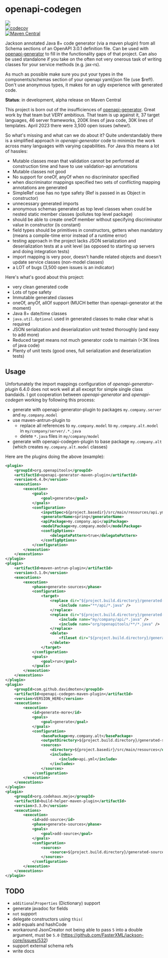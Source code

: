 # openapi-codegen
<a href="https://github.com/davidmoten/openapi-codegen/actions/workflows/ci.yml"><img src="https://github.com/davidmoten/openapi-codegen/actions/workflows/ci.yml/badge.svg"/></a><br/>
[![codecov](https://codecov.io/gh/davidmoten/openapi-codegen/branch/master/graph/badge.svg)](https://codecov.io/gh/davidmoten/openapi-codegen)<br/>
[![Maven Central](https://maven-badges.herokuapp.com/maven-central/au.gov.amsa/openapi-codegen/badge.svg?style=flat)](https://maven-badges.herokuapp.com/maven-central/au.gov.amsa/openapi-codegen)<br/>

Jackson annotated Java 8+ code generator (via a maven plugin) from all Schema sections of an OpenAPI 3.0.1 definition file. Can be used with [openapi-generator](https://github.com/OpenAPITools/openapi-generator) to fill in the functionality gaps of that project. Can also be used standalone if you take on the often not very onerous task of writing classes for your service methods (e.g. jax-rs).

As much as possible make sure you put your types in the components/schemas section of your openapi yaml/json file (use $ref!). Don't use anonymous types, it makes for an ugly experience with generated code.

**Status**: in development, alpha release on Maven Central

This project is born out of the insufficiences of [openapi-generator](https://github.com/OpenAPITools/openapi-generator). Great work by that team but VERY ambitious. That team is up against it, 37 target languages, 46 server frameworks, 200K lines of java code, 30K lines of templates. April 2023 there were 3,500 open issues (whew!).

So what's missing and what can we do about it? Quite understandably there is a simplified approach in *openapi-generator* code to minimize the work across many languages with varying capabilities. For Java this means a lot of hassles:
* Mutable classes mean that validation cannot be performed at construction time and have to use validation-api annotations
* Mutable classes not good 
* No support for oneOf, anyOf when no discriminator specified
* when discriminator mappings specified two sets of conflicting mapping annotations are generated
* SimpleRef case has no type safety (Ref is passed in as Object in constructor)
* unnecessary generated imports
* anonymous schemas generated as top level classes when could be nested static member classes (pollutes top level package)
* should be able to create oneOf member without specifying discriminator value in constructor (is constant)
* field types should be primitives in constructors, getters when mandatory (means a compile-time error instead of a runtime error) 
* testing approach in the project lacks JSON serialization and deserialization tests at a unit level (as opposed to starting up servers and doing integration tests)
* import mapping is very poor, doesn't handle related objects and doesn't update service classes (non-model classes)
* a LOT of bugs (3,500 open issues is an indicator)

Here's what's good about this project:
* very clean generated code
* Lots of type safety
* Immutable generated classes
* oneOf, anyOf, allOf support (MUCH better than openapi-generator at the moment)
* Java 8+ date/time classes
* `java.util.Optional` used in generated classes to make clear what is required
* JSON serialization and deserialization unit tested thoroughly (and easy to add more)
* Reduced target means not much generator code to maintain (<3K lines of java code)
* Plenty of unit tests (good ones, full serialization and deserialization tests)

## Usage

Unfortunately the import mappings configuration of *openapi-generator-plugin* 6.4.0 does not work well at all except for simple single class bandaids. I got cooperation between *openapi-generator* and *openapi-codegen* working by following this process:

* generate with openapi-generator-plugin to packages `my.company.server` and `my.company.model`
* use maven-antrun-plugin to 
  * replace all references to `my.company.model` to `my.company.alt.model` in `my/company/server/.*.java`
  * delete `*.java` files in `my/company/model`
* generate with openapi-codegen-plugin to base package `my.company.alt` (which creates `my.company.alt.model` classes)

Here are the plugins doing the above (example):
```xml
<plugin>
    <groupId>org.openapitools</groupId>
    <artifactId>openapi-generator-maven-plugin</artifactId>
    <version>6.4.0</version>
    <executions>
        <execution>
            <goals>
                <goal>generate</goal>
            </goals>
            <configuration>
                <inputSpec>${project.basedir}/src/main/resources/api.yml</inputSpec>
                <generatorName>spring</generatorName>
                <apiPackage>my.company.api</apiPackage>
                <modelPackage>my.company.model</modelPackage>
                <configOptions>
                    <delegatePattern>true</delegatePattern>
                </configOptions>
            </configuration>
        </execution>
    </executions>
</plugin>
<plugin>
    <artifactId>maven-antrun-plugin</artifactId>
    <version>3.1.0</version>
    <executions>
        <execution>
            <phase>generate-sources</phase>
            <configuration>
                <target>
                    <replace dir="${project.build.directory}/generated-sources/openapi/src/main/java" token="MsiGet200Response" value="Path_msi_Get_200" failOnNoReplacements="true">
                        <include name="**/api/*.java" />
                    </replace>
                    <replace dir="${project.build.directory}/generated-sources/openapi/src/main/java" token="my.company.model" value="my.company.alt.model" failOnNoReplacements="true">
                        <include name="my/company/api/*.java" />
                        <include name="org/openapitools/**/*.java" />
                    </replace>
                    <delete>
                        <fileset dir="${project.build.directory}/generated-sources/openapi/src/main/java" includes="my/company/model/*.java" />
                    </delete>
                </target>
            </configuration>
            <goals>
                <goal>run</goal>
            </goals>
        </execution>
    </executions>
</plugin>
<plugin>
    <groupId>com.github.davidmoten</groupId>
    <artifactId>openapi-codegen-maven-plugin</artifactId>
    <version>VERSION_HERE</version>
    <executions>
        <execution>
            <id>generate-more</id>
            <goals>
                <goal>generate</goal>
            </goals>
            <configuration>
                <basePackage>my.company.alt</basePackage>
                <outputDirectory>${project.build.directory}/generated-sources/openapi/src/main/java</outputDirectory>
                <sources>
                    <directory>${project.basedir}/src/main/resources</directory>
                    <includes>
                        <include>api.yml</include>
                    </includes>
                </sources>
            </configuration>
        </execution>
    </executions>
</plugin>
<plugin>
    <groupId>org.codehaus.mojo</groupId>
    <artifactId>build-helper-maven-plugin</artifactId>
    <version>3.3.0</version>
    <executions>
        <execution>
            <id>add-source</id>
            <phase>generate-sources</phase>
            <goals>
                <goal>add-source</goal>
            </goals>
            <configuration>
                <sources>
                    <source>${project.build.directory}/generated-sources/openapi/src/main/java</source>
                </sources>
            </configuration>
        </execution>
    </executions>
</plugin>

```

## TODO
* `additionalProperties` (Dictionary) support
* generate javadoc for fields
* `not` support
* delegate constructors using `this(`
* add equals and hashCode
* workaround JsonCreator not being able to pass `5` into a double argument, must be `5.0` (https://github.com/FasterXML/jackson-core/issues/532)
* support external schema refs
* write docs
